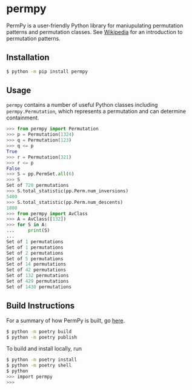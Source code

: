 # permpy

PermPy is a user-friendly Python library for maniupulating permutation patterns and permutation classes. See [Wikipedia](https://en.wikipedia.org/wiki/Permutation_pattern) for an introduction to permutation patterns.

## Installation

```bash
$ python -m pip install permpy
```

## Usage 

`permpy` contains a number of useful Python classes including `permpy.Permutation`, which represents a permutation and can determine containment.
```python
>>> from permpy import Permutation
>>> p = Permutation(1324)
>>> q = Permutation(123)
>>> q <= p
True
>>> r = Permutation(321)
>>> r <= p
False
>>> S = pp.PermSet.all(6)
>>> S
Set of 720 permutations
>>> S.total_statistic(pp.Perm.num_inversions)
5400
>>> S.total_statistic(pp.Perm.num_descents)
1800
>>> from permpy import AvClass
>>> A = AvClass([132])
>>> for S in A:
...     print(S)
... 
Set of 1 permutations
Set of 1 permutations
Set of 2 permutations
Set of 5 permutations
Set of 14 permutations
Set of 42 permutations
Set of 132 permutations
Set of 429 permutations
Set of 1430 permutations 
```

## Build Instructions
For a summary of how PermPy is built, go [here](https://py-pkgs.org/03-how-to-package-a-python#summary-and-next-steps).
```bash
$ python -m poetry build
$ python -m poetry publish
```

To build and install locally, run
```bash
$ python -m poetry install
$ python -m poetry shell
$ python
>>> import permpy
>>>
```